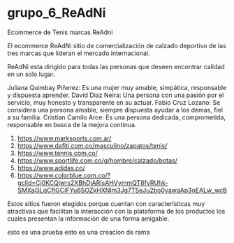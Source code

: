 # grupo_6_ReAdNi
Ecommerce de Tenis marcas ReAdni

El ecommerce ReAdNi sitio de comercialización de calzado deportivo de las tres marcas que lideran el mercado internacional.

ReAdNi esta dirigido para todas las personas que deseen encontrar calidad en un solo lugar.

Juliana Quimbay Piñerez: Es una mujer muy amable, simpática, responsable y dispuesta aprender.
David Diaz Neira: Una persona con una pasión por el servicio, muy honesto y transparente en su actuar.
Fabio Cruz Lozano: Se considera una persona amable, siempre dispuesta ayudar a los demas, fiel a su familia.
Cristian Camilo Arce: Es una persona dedicada, comprometida, responsable en busca de la mejora continua.

1)	https://www.marksports.com.ar/
2)	https://www.dafiti.com.co/masculino/zapatos/tenis/
3)	https://www.tennis.com.co/
4)	https://www.sportlife.com.co/g/hombre/calzado/botas/
5)	https://www.adidas.co/
6)	https://www.colorblue.com.co/?gclid=Cj0KCQjwrs2XBhDjARIsAHVymmQT8fyRUhk-SMXai3LqCftGCiFYu6SOZkHXNlm3Jg7TSeJu2bo0yawaAp3oEALw_wcB

Estos sitios fueron elegidos porque cuentan con características muy atractivas que facilitan la interacción con la plataforma de los productos los cuales presentan la información de una forma amigable.

esto es una prueba
esto es una creacion de rama
